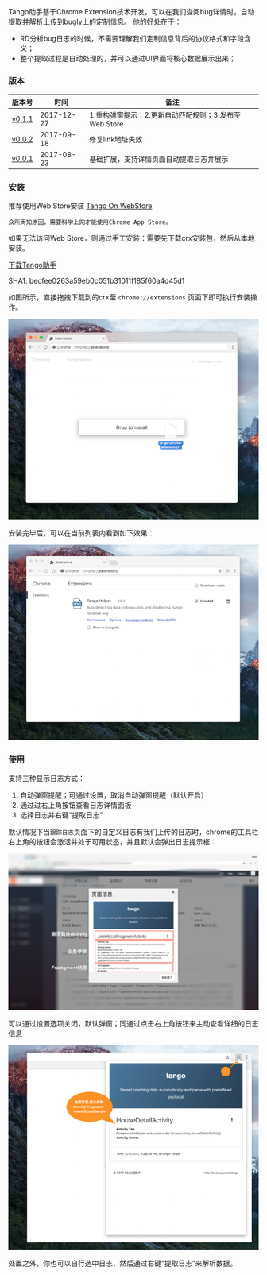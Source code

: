 Tango助手基于Chrome Extension技术开发，可以在我们查阅bug详情时，自动提取并解析上传到bugly上的定制信息。
他的好处在于：

- RD分析bug日志的时候，不需要理解我们定制信息背后的协议格式和字段含义；
- 整个提取过程是自动处理的，并可以通过UI界面将核心数据展示出来；


### 版本

版本号 | 时间 | 备注
------------ | ------------- | ------------
[v0.1.1](data/tango_v0.1.1.crx) | 2017-12-27  | 1.重构弹窗提示；2.更新自动匹配规则；3.发布至Web Store  
[v0.0.2](data/tango_v0.0.2.crx) | 2017-09-18  | 修复link地址失效  
[v0.0.1](data/tango_v0.0.1.crx) | 2017-08-23  | 基础扩展，支持详情页面自动提取日志并展示

### 安装

推荐使用Web Store安装
[Tango On WebStore](https://chrome.google.com/webstore/detail/tango%E5%8A%A9%E6%89%8B/ajbggbknkpkoehfmnjjebeonbjedlgmm?utm_source=chrome-ntp-icon)

```
众所周知原因，需要科学上网才能使用Chrome App Store。
```

如果无法访问Web Store，则通过手工安装：需要先下载crx安装包，然后从本地安装。

[下载Tango助手](data/tango_v0.1.1.crx)

>
SHA1: becfee0263a59eb0c051b31011f185f60a4d45d1

如图所示，直接拖拽下载到的crx至 `chrome://extensions` 页面下即可执行安装操作。

![install-extension](assets/images/install-extension.png)

安装完毕后，可以在当前列表内看到如下效果：

![installed-extension](assets/images/installed-extension.png)

### 使用

支持三种显示日志方式：

1. 自动弹窗提醒；可通过设置，取消自动弹窗提醒（默认开启）
2. 通过过右上角按钮查看日志详情面板
3. 选择日志并右键“提取日志”

默认情况下当`跟踪日志`页面下的自定义日志有我们上传的日志时，chrome的工具栏右上角的按钮会激活并处于可用状态，并且默认会弹出日志提示框：

![popup log detail](assets/images/tango-screenshot.png)

可以通过设置选项关闭，默认弹窗；同通过点击右上角按钮来主动查看详细的日志信息

![popup log detail](assets/images/popup-log-detail.png)

处置之外，你也可以自行选中日志，然后通过右键“提取日志”来解析数据。
